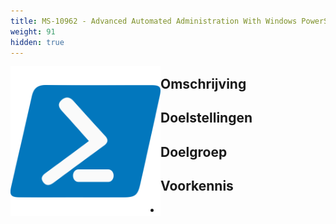 ```yaml
---
title: MS-10962 - Advanced Automated Administration With Windows PowerShell
weight: 91
hidden: true
---
```


<div class="employee-profile-picture" style="float:left; width: 240px;">
    <img src="./image.png" style="float:left; width: 240px; margin-top:0px; margin-bottom:0px; padding-right: 5px;"/>
</div>
<div class="employee-profile-text">

## Omschrijving


## Doelstellingen


## Doelgroep


## Voorkennis

* 

</div>